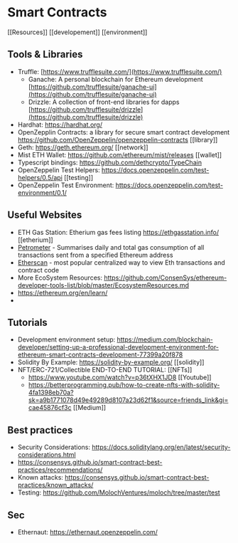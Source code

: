 # Smart Contracts
[[Resources]] [[developement]] [[environment]]

## Tools & Libraries
- Truffle: [https://www.trufflesuite.com/](https://www.trufflesuite.com/) 
	- Ganache: A personal blockchain for Ethereum development [https://github.com/trufflesuite/ganache-ui](https://github.com/trufflesuite/ganache-ui) 
	- Drizzle: A collection of front-end libraries for dapps [https://github.com/trufflesuite/drizzle](https://github.com/trufflesuite/drizzle)
- Hardhat: https://hardhat.org/
- OpenZepplin Contracts: a library for secure smart contract development https://github.com/OpenZeppelin/openzeppelin-contracts [[library]]
- Geth: https://geth.ethereum.org/ [[network]]
- Mist ETH Wallet: https://github.com/ethereum/mist/releases [[wallet]]
- Typescript bindings: https://github.com/dethcrypto/TypeChain 
- OpenZeppelin Test Helpers: https://docs.openzeppelin.com/test-helpers/0.5/api [[testing]]
- OpenZeppelin Test Environment: https://docs.openzeppelin.com/test-environment/0.1/


## Useful Websites
- ETH Gas Station: Etherium gas fees listing https://ethgasstation.info/ [[etherium]]
- [Petrometer](https://github.com/makerdao/petrometer) - Summarises daily and total gas consumption of all transactions sent from a specified Ethereum address 
- [Etherscan](https://etherscan.io/) - most popular centralized way to view Eth transactions and contract code
- More EcoSystem Resources: https://github.com/ConsenSys/ethereum-developer-tools-list/blob/master/EcosystemResources.md 
- https://ethereum.org/en/learn/
- 

## Tutorials
- Development environment setup:  https://medium.com/blockchain-developer/setting-up-a-professional-development-environment-for-ethereum-smart-contracts-development-77399a20f878 
- Solidity By Example: https://solidity-by-example.org/ [[solidity]]
- NFT/ERC-721/Collectible END-TO-END TUTORIAL: [[NFTs]]
	-  https://www.youtube.com/watch?v=p36tXHX1JD8 [[Youtube]]
	-  https://betterprogramming.pub/how-to-create-nfts-with-solidity-4fa1398eb70a?sk=a9b1771078d49e49289d8107a23d62f1&source=friends_link&gi=cae45876cf3c [[Medium]]

## Best practices
- Security Considerations: https://docs.soliditylang.org/en/latest/security-considerations.html
- https://consensys.github.io/smart-contract-best-practices/recommendations/
- Known attacks: https://consensys.github.io/smart-contract-best-practices/known_attacks/
- Testing: https://github.com/MolochVentures/moloch/tree/master/test

## Sec 
- Ethernaut: https://ethernaut.openzeppelin.com/